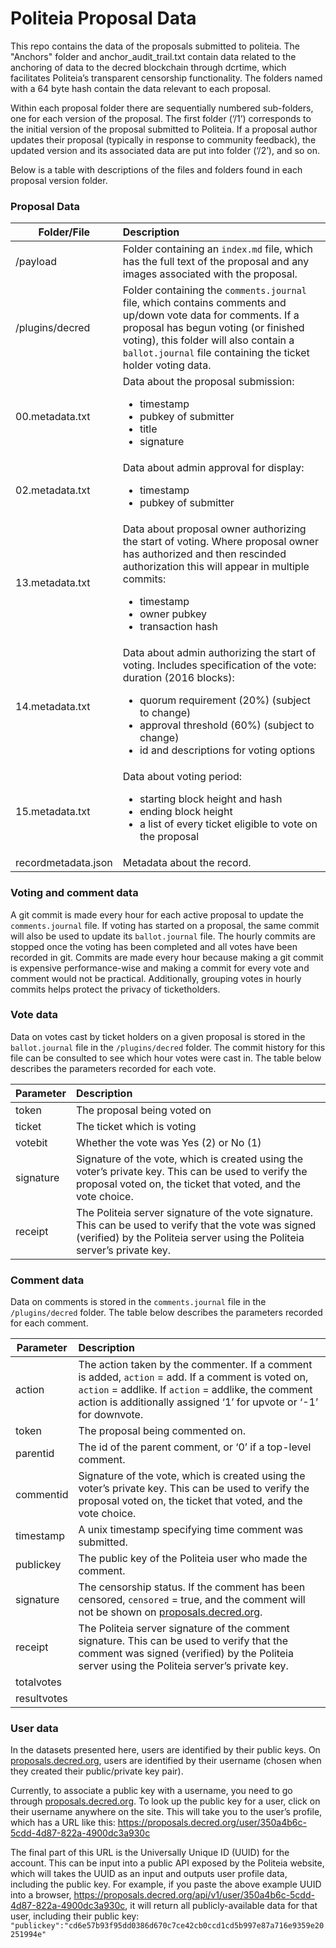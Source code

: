 # Politeia Proposal Data

This repo contains the data of the proposals submitted to politeia. The "Anchors" folder and anchor_audit_trail.txt contain data related to the anchoring of data to the decred blockchain through dcrtime, which facilitates Politeia’s transparent censorship functionality. The folders named with a 64 byte hash contain the data relevant to each proposal. 

Within each proposal folder there are sequentially numbered sub-folders, one for each version of the proposal. The first folder (‘/1’) corresponds to the initial version of the proposal submitted to Politeia. If a proposal author updates their proposal (typically in response to community feedback), the updated version and its associated data are put into folder (‘/2’), and so on.

Below is a table with descriptions of the files and folders found in each proposal version folder. 

### Proposal Data


| Folder/File   | Description |
| ------------- |:-------------|
| /payload      | Folder containing an `index.md` file, which has the full text of the proposal and any images associated with the proposal. |
| /plugins/decred  |  Folder containing the `comments.journal` file, which contains comments and up/down vote data for comments. If a proposal has begun voting (or finished voting), this folder will also contain a `ballot.journal` file containing the ticket holder voting data. |
| 00.metadata.txt  |    Data about the proposal submission: <ul><li>timestamp</li><li>pubkey of submitter</li><li>title</li><li>signature</li></ul> |
| 02.metadata.txt  |    Data about admin approval for display: <ul><li>timestamp</li><li>pubkey of submitter</li></ul> |
| 13.metadata.txt  |    Data about proposal owner authorizing the start of voting. Where proposal owner has authorized and then rescinded authorization this will appear in multiple commits: <ul><li>timestamp</li><li>owner pubkey</li><li>transaction hash</li></ul> |
| 14.metadata.txt  |    Data about admin authorizing the start of voting. Includes specification of the vote: duration (2016 blocks): <ul><li>quorum requirement (20%) (subject to change)</li><li>approval threshold (60%) (subject to change)</li><li>id and descriptions for voting options</li></ul> |
| 15.metadata.txt  |    Data about voting period: <ul><li>starting block height and hash</li><li>ending block height</li><li>a list of every ticket eligible to vote on the proposal</li></ul> |
| recordmetadata.json  | Metadata about the record. |

### Voting and comment data

A git commit is made every hour for each active proposal to update the `comments.journal` file. If voting has started on a proposal, the same commit will also be used to update its `ballot.journal` file. The hourly commits are stopped once the voting has been completed and all votes have been recorded in git. Commits are made every hour because making a git commit is expensive performance-wise and making a commit for every vote and comment would not be practical. Additionally, grouping votes in hourly commits helps protect the privacy of ticketholders.

### Vote data

Data on votes cast by ticket holders on a given proposal is stored in the `ballot.journal` file in the `/plugins/decred` folder. The commit history for this file can be consulted to see which hour votes were cast in. The table below describes the parameters recorded for each vote.

| Parameter   | Description |
| ------------- |:-------------|
| token | The proposal being voted on |
| ticket | The ticket which is voting |
| votebit | Whether the vote was Yes (2) or No (1) |
| signature | Signature of the vote, which is created using the voter’s private key. This can be used to verify the proposal voted on, the ticket that voted, and the vote choice. |
| receipt | The Politeia server signature of the vote signature. This can be used to verify that the vote was signed (verified) by the Politeia server using the Politeia server’s private key. |

### Comment data

Data on comments is stored in the `comments.journal` file in the `/plugins/decred` folder. The table below describes the parameters recorded for each comment.

| Parameter   | Description |
| ------------- |:-------------|
| action | The action taken by the commenter. If a comment is added, `action` = add. If a comment is voted on, `action` = addlike. If `action` = addlike, the comment action is additionally assigned ‘1’ for upvote or ‘-1’ for downvote. |
| token | The proposal being commented on. |
| parentid | The id of the parent comment, or ‘0’ if a top-level comment. |
| commentid | Signature of the vote, which is created using the voter’s private key. This can be used to verify the proposal voted on, the ticket that voted, and the vote choice. |
| timestamp | A unix timestamp specifying time comment was submitted. |
| publickey | The public key of the Politeia user who made the comment. |
| signature | The censorship status. If the comment has been censored, `censored` = true, and the comment will not be shown on [proposals.decred.org](https://proposals.decred.org). |
| receipt | The Politeia server signature of the comment signature. This can be used to verify that the comment was signed (verified) by the Politeia server using the Politeia server’s private key. |
| totalvotes | |
| resultvotes | |

### User data

In the datasets presented here, users are identified by their public keys. On [proposals.decred.org](https://proposals.decred.org), users are identified by their username (chosen when they created their public/private key pair).

Currently, to associate a public key with a username, you need to go through [proposals.decred.org](https://proposals.decred.org). To look up the public key for a user, click on their username anywhere on the site. This will take you to the user’s profile, which has a URL like this: https://proposals.decred.org/user/350a4b6c-5cdd-4d87-822a-4900dc3a930c

The final part of this URL is the Universally Unique ID (UUID) for the account. This can be input into a public API exposed by the Politeia website, which will takes the UUID as an input and outputs user profile data, including the public key. For example, if you paste the above example UUID into a browser, https://proposals.decred.org/api/v1/user/350a4b6c-5cdd-4d87-822a-4900dc3a930c, it will return all publicly-available data for that user, including their public key:     `"publickey":"cd6e57b93f95dd0386d670c7ce42cb0ccd1cd5b997e87a716e9359e20251994e"`
